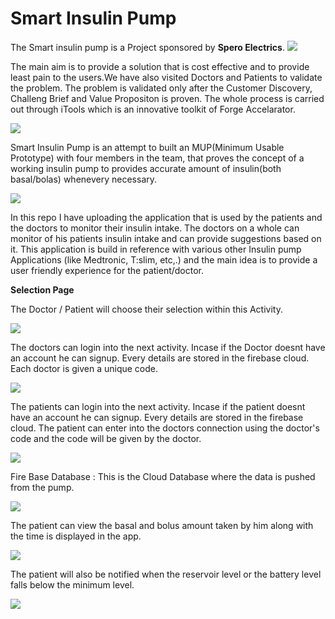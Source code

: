 # Smart Insulin Pump

The Smart insulin pump is a Project sponsored by **Spero Electrics**.
![](images/spero_.png)

The main aim is to provide a solution that is cost effective and to provide least pain to the users.We have also visited Doctors and Patients to validate the problem. The problem is validated only after the Customer Discovery, Challeng Brief and Value Propositon is proven. The whole process is carried out through iTools which is an innovative toolkit of Forge Accelarator.

![](images/itools.JPG)

Smart Insulin Pump is an attempt to built an MUP(Minimum Usable Prototype) with four members in the team, that proves the concept of a working insulin pump to provides accurate amount of insulin(both basal/bolas) whenevery necessary.

![](images/pump.jpg)

In this repo I have uploading the application that is used by the patients and the doctors to monitor their insulin intake. The doctors on a whole can monitor of his patients insulin intake and can provide suggestions based on it. This application is build in reference with various other Insulin pump Applications (like Medtronic, T:slim, etc,.) and the main idea is to provide a user friendly experience for the patient/doctor.

**Selection Page**

The Doctor / Patient will choose their selection within this Activity.

![](images/DocPat.JPG)

The doctors can login into the next activity.
Incase if the Doctor doesnt have  an account he can signup.
Every details are stored in the firebase cloud.
Each doctor is given a unique code.

![](images/doclogi.JPG)

The patients can login into the next activity.
Incase if the patient doesnt have an account he can signup.
Every details are stored in the firebase cloud.
The patient can enter into the doctors connection using the doctor's code and the code will be given by the doctor.

![](images/patlogi.JPG)

Fire Base Database :
This is the Cloud Database where the data is pushed from the pump.

![](images/DB.JPG)


The patient can view the basal and bolus amount taken by him along with the time is displayed in the app.

![](images/patient.JPG)


The patient will also be notified when the reservoir level or the battery level falls below the minimum level.

![](images/notification.JPG)

